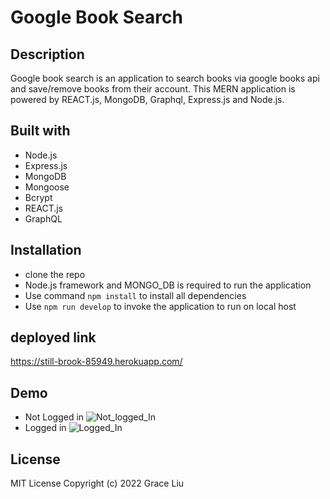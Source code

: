 # Google Book Search

## Description
Google book search is an application to search books via google books api and save/remove books from their account. This MERN application is powered by REACT.js, MongoDB, Graphql, Express.js and Node.js.

## Built with
* Node.js
* Express.js
* MongoDB
* Mongoose
* Bcrypt
* REACT.js
* GraphQL
## Installation 
* clone the repo
* Node.js framework and MONGO_DB is required to run the application
* Use command ```npm install``` to install all dependencies
* Use ```npm run develop``` to invoke the application to run on local host
## deployed link
https://still-brook-85949.herokuapp.com/

## Demo
* Not Logged in
![Not_logged_In](client/src/assets/Google_Book_Search.gif)
* Logged in
![Logged_In](client/src/assets/Google_Book_Search_loggedIn.gif)

## License
MIT License
Copyright (c) 2022 Grace Liu
